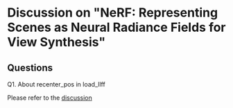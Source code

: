 # Discussion on "NeRF: Representing Scenes as Neural Radiance Fields for View Synthesis"

## Questions

Q1. About recenter_pos in load_llff

Please refer to the [discussion](https://github.com/yangjiheng/nerf_and_beyond_docs/discussions/2)